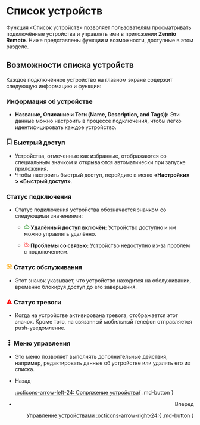 # Список устройств

Функция «Список устройств» позволяет пользователям просматривать подключённые устройства и управлять ими в приложении **Zennio Remote**. Ниже представлены функции и возможности, доступные в этом разделе.

## Возможности списка устройств

Каждое подключённое устройство на главном экране содержит следующую информацию и функции:

### Информация об устройстве

- **Название, Описание и Теги (Name, Description, and Tags)):** Эти данные можно настроить в процессе подключения, чтобы легко идентифицировать каждое устройство.

### <svg stroke="currentColor" fill="currentColor" stroke-width="0" viewBox="0 0 384 512" height="1em" width="1em" xmlns="http://www.w3.org/2000/svg"><path d="M0 48C0 21.5 21.5 0 48 0l0 48 0 393.4 130.1-92.9c8.3-6 19.6-6 27.9 0L336 441.4 336 48 48 48 48 0 336 0c26.5 0 48 21.5 48 48l0 440c0 9-5 17.2-13 21.3s-17.6 3.4-24.9-1.8L192 397.5 37.9 507.5c-7.3 5.2-16.9 5.9-24.9 1.8S0 497 0 488L0 48z"></path></svg> Быстрый доступ

- Устройства, отмеченные как избранные, отображаются со специальным значком и открываются автоматически при запуске приложения.
- Чтобы настроить быстрый доступ, перейдите в меню **«Настройки» > «Быстрый доступ»**.

### Статус подключения

- Статус подключения устройства обозначается значком со следующими значениями:

    - <svg stroke="currentColor" fill="currentColor" stroke-width="0" viewBox="0 0 16 16" style="color:green" height="1em" width="1em" xmlns="http://www.w3.org/2000/svg"><path fill-rule="evenodd" d="M10.354 6.146a.5.5 0 0 1 0 .708l-3 3a.5.5 0 0 1-.708 0l-1.5-1.5a.5.5 0 1 1 .708-.708L7 8.793l2.646-2.647a.5.5 0 0 1 .708 0"></path><path d="M4.406 3.342A5.53 5.53 0 0 1 8 2c2.69 0 4.923 2 5.166 4.579C14.758 6.804 16 8.137 16 9.773 16 11.569 14.502 13 12.687 13H3.781C1.708 13 0 11.366 0 9.318c0-1.763 1.266-3.223 2.942-3.593.143-.863.698-1.723 1.464-2.383m.653.757c-.757.653-1.153 1.44-1.153 2.056v.448l-.445.049C2.064 6.805 1 7.952 1 9.318 1 10.785 2.23 12 3.781 12h8.906C13.98 12 15 10.988 15 9.773c0-1.216-1.02-2.228-2.313-2.228h-.5v-.5C12.188 4.825 10.328 3 8 3a4.53 4.53 0 0 0-2.941 1.1z"></path></svg> **Удалённый доступ включён:** Устройство доступно и им можно управлять удалённо.

    - <svg stroke="currentColor" fill="currentColor" stroke-width="0" viewBox="0 0 512 512" style="color:red" height="1em" width="1em" xmlns="http://www.w3.org/2000/svg"><path fill="none" stroke-linecap="round" stroke-linejoin="round" stroke-width="32" d="M93.72 183.25C49.49 198.05 16 233.1 16 288c0 66 54 112 120 112h184.37m147.45-22.26C485.24 363.3 496 341.61 496 312c0-59.82-53-85.76-96-88-8.89-89.54-71-144-144-144-26.16 0-48.79 6.93-67.6 18.14"></path><path fill="none" stroke-linecap="round" stroke-miterlimit="10" stroke-width="32" d="M448 448 64 64"></path></svg> **Проблемы со связью:** Устройство недоступно из-за проблем с подключением.

### <svg stroke="currentColor" fill="currentColor" stroke-width="0" viewBox="0 0 512 512" style="color:orange" height="1em" width="1em" xmlns="http://www.w3.org/2000/svg"><path fill="none" stroke-linecap="round" stroke-miterlimit="10" stroke-width="32" d="M436.67 184.11a27.17 27.17 0 0 1-38.3 0l-22.48-22.49a27.15 27.15 0 0 1 0-38.29l50.89-50.89a.85.85 0 0 0-.26-1.38C393.68 57 351.09 64.15 324.05 91c-25.88 25.69-27.35 64.27-17.87 98a27 27 0 0 1-7.67 27.14l-173 160.76a40.76 40.76 0 1 0 57.57 57.54l162.15-173.3a27 27 0 0 1 26.77-7.7c33.46 8.94 71.49 7.26 97.07-17.94 27.49-27.08 33.42-74.94 20.1-102.33a.85.85 0 0 0-1.36-.22z"></path><path fill="none" stroke-linecap="round" stroke-linejoin="round" stroke-width="32" d="M224 284c-17.48-17-25.49-24.91-31-30.29a18.24 18.24 0 0 1-3.33-21.35 20.76 20.76 0 0 1 3.5-4.62l15.68-15.29a18.66 18.66 0 0 1 5.63-3.87 18.11 18.11 0 0 1 20 3.62c5.45 5.29 15.43 15 33.41 32.52m49.18 46.58c40.95 38.1 90.62 83.27 110 99.41a13.46 13.46 0 0 1 .94 19.92L394.63 444a14 14 0 0 1-20.29-.76c-16.53-19.18-61.09-67.11-99.27-107"></path><path fill="none" stroke-linecap="round" stroke-linejoin="round" stroke-width="32" d="m17.34 193.5 29.41-28.74a4.71 4.71 0 0 1 3.41-1.35 4.85 4.85 0 0 1 3.41 1.35h0a9.86 9.86 0 0 0 8.19 2.77c3.83-.42 7.92-1.6 10.57-4.12 6-5.8-.94-17.23 4.34-24.54a207 207 0 0 1 19.78-22.6c6-5.88 29.84-28.32 69.9-44.45A107.31 107.31 0 0 1 206.67 64c22.59 0 40 10 46.26 15.67a89.54 89.54 0 0 1 10.28 11.64 78.92 78.92 0 0 0-9.21-2.77 68.82 68.82 0 0 0-20-1.26c-13.33 1.09-29.41 7.26-38 14-13.9 11-19.87 25.72-20.81 44.71-.68 14.12 2.72 22.1 36.1 55.49a6.6 6.6 0 0 1-.34 9.16l-18.22 18a6.88 6.88 0 0 1-9.54.09c-21.94-21.94-36.65-33.09-45-38.16s-15.07-6.5-18.3-6.85a30.85 30.85 0 0 0-18.27 3.87 11.39 11.39 0 0 0-2.64 2 14.14 14.14 0 0 0 .42 20.08l1.71 1.6a4.63 4.63 0 0 1 0 6.64L71.73 246.6a4.71 4.71 0 0 1-3.41 1.4 4.86 4.86 0 0 1-3.41-1.35l-47.57-46.43a4.88 4.88 0 0 1 0-6.72z"></path></svg> Статус обслуживания

- Этот значок указывает, что устройство находится на обслуживании, временно блокируя доступ до его завершения.

### <svg stroke="currentColor" fill="currentColor" stroke-width="0" viewBox="0 0 512 512" style="color:red" height="1em" width="1em" xmlns="http://www.w3.org/2000/svg"><path d="M228.9 79.9L51.8 403.1C40.6 423.3 55.5 448 78.9 448h354.3c23.3 0 38.2-24.7 27.1-44.9L283.1 79.9c-11.7-21.2-42.5-21.2-54.2 0zM273.6 214L270 336h-28l-3.6-122h35.2zM256 402.4c-10.7 0-19.1-8.1-19.1-18.4s8.4-18.4 19.1-18.4 19.1 8.1 19.1 18.4-8.4 18.4-19.1 18.4z"></path></svg> Статус тревоги

- Когда на устройстве активирована тревога, отображается этот значок. Кроме того, на связанный мобильный телефон отправляется push-уведомление.

### <svg stroke="currentColor" fill="currentColor" stroke-width="0" viewBox="0 0 192 512" height="1em" width="1em" xmlns="http://www.w3.org/2000/svg"><path d="M96 184c39.8 0 72 32.2 72 72s-32.2 72-72 72-72-32.2-72-72 32.2-72 72-72zM24 80c0 39.8 32.2 72 72 72s72-32.2 72-72S135.8 8 96 8 24 40.2 24 80zm0 352c0 39.8 32.2 72 72 72s72-32.2 72-72-32.2-72-72-72-72 32.2-72 72z"></path></svg> Меню управления

- Это меню позволяет выполнять дополнительные действия, например, редактировать данные об устройстве или удалять его из списка.


<div class="grid cards" markdown>

- <div class="card" style="text-align: left;">Назад

    [:octicons-arrow-left-24: Сопряжение устройства](/zr-manual-ru/devices/device_pairing/){ .md-button }

- <div class="card" style="text-align: right;">Вперед
  
    [Управление устройствами :octicons-arrow-right-24:](/zr-manual-ru/devices/device_management/){ .md-button }

</div></div></div>